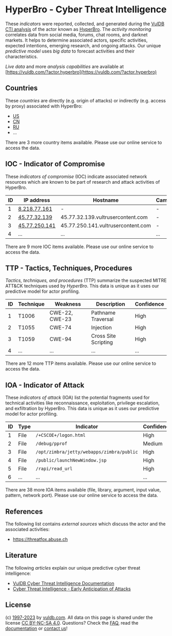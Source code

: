 # HyperBro - Cyber Threat Intelligence

These _indicators_ were reported, collected, and generated during the [VulDB CTI analysis](https://vuldb.com/?kb.cti) of the actor known as [HyperBro](https://vuldb.com/?actor.hyperbro). The _activity monitoring_ correlates data from social media, forums, chat rooms, and darknet markets. It helps to determine associated actors, specific activities, expected intentions, emerging research, and ongoing attacks. Our unique _predictive model_ uses _big data_ to forecast activities and their characteristics.

_Live data_ and more _analysis capabilities_ are available at [https://vuldb.com/?actor.hyperbro](https://vuldb.com/?actor.hyperbro)

## Countries

These _countries_ are directly (e.g. origin of attacks) or indirectly (e.g. access by proxy) associated with HyperBro:

* [US](https://vuldb.com/?country.us)
* [CN](https://vuldb.com/?country.cn)
* [RU](https://vuldb.com/?country.ru)
* ...

There are 3 more country items available. Please use our online service to access the data.

## IOC - Indicator of Compromise

These _indicators of compromise_ (IOC) indicate associated network resources which are known to be part of research and attack activities of HyperBro.

ID | IP address | Hostname | Campaign | Confidence
-- | ---------- | -------- | -------- | ----------
1 | [8.218.77.161](https://vuldb.com/?ip.8.218.77.161) | - | - | High
2 | [45.77.32.139](https://vuldb.com/?ip.45.77.32.139) | 45.77.32.139.vultrusercontent.com | - | High
3 | [45.77.250.141](https://vuldb.com/?ip.45.77.250.141) | 45.77.250.141.vultrusercontent.com | - | High
4 | ... | ... | ... | ...

There are 9 more IOC items available. Please use our online service to access the data.

## TTP - Tactics, Techniques, Procedures

_Tactics, techniques, and procedures_ (TTP) summarize the suspected MITRE ATT&CK techniques used by _HyperBro_. This data is unique as it uses our predictive model for actor profiling.

ID | Technique | Weakness | Description | Confidence
-- | --------- | -------- | ----------- | ----------
1 | T1006 | CWE-22, CWE-23 | Pathname Traversal | High
2 | T1055 | CWE-74 | Injection | High
3 | T1059 | CWE-94 | Cross Site Scripting | High
4 | ... | ... | ... | ...

There are 12 more TTP items available. Please use our online service to access the data.

## IOA - Indicator of Attack

These _indicators of attack_ (IOA) list the potential fragments used for technical activities like reconnaissance, exploitation, privilege escalation, and exfiltration by HyperBro. This data is unique as it uses our predictive model for actor profiling.

ID | Type | Indicator | Confidence
-- | ---- | --------- | ----------
1 | File | `/+CSCOE+/logon.html` | High
2 | File | `/debug/pprof` | Medium
3 | File | `/opt/zimbra/jetty/webapps/zimbra/public` | High
4 | File | `/public/launchNewWindow.jsp` | High
5 | File | `/rapi/read_url` | High
6 | ... | ... | ...

There are 38 more IOA items available (file, library, argument, input value, pattern, network port). Please use our online service to access the data.

## References

The following list contains _external sources_ which discuss the actor and the associated activities:

* https://threatfox.abuse.ch

## Literature

The following _articles_ explain our unique predictive cyber threat intelligence:

* [VulDB Cyber Threat Intelligence Documentation](https://vuldb.com/?kb.cti)
* [Cyber Threat Intelligence - Early Anticipation of Attacks](https://www.scip.ch/en/?labs.20201022)

## License

(c) [1997-2023](https://vuldb.com/?kb.changelog) by [vuldb.com](https://vuldb.com/?kb.about). All data on this page is shared under the license [CC BY-NC-SA 4.0](https://creativecommons.org/licenses/by-nc-sa/4.0/). Questions? Check the [FAQ](https://vuldb.com/?kb.faq), read the [documentation](https://vuldb.com/?kb) or [contact us](https://vuldb.com/?contact)!
